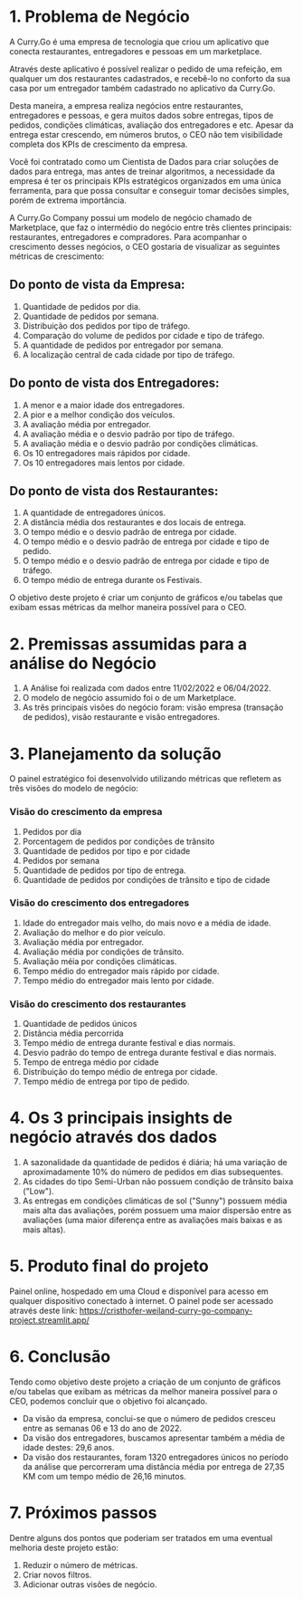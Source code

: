 # 1. Problema de Negócio
A Curry.Go é uma empresa de tecnologia que criou um aplicativo que conecta restaurantes, entregadores e pessoas em um marketplace.

Através deste aplicativo é possível realizar o pedido de uma refeição, em qualquer um dos restaurantes cadastrados, e recebê-lo no conforto da sua casa por um entregador também cadastrado no aplicativo da Curry.Go.

Desta maneira, a empresa realiza negócios entre restaurantes, entregadores e pessoas, e gera muitos dados sobre entregas, tipos de pedidos, condições climáticas, avaliação dos entregadores e etc. Apesar da entrega estar crescendo, em números brutos, o CEO não tem visibilidade completa dos KPIs de crescimento da empresa.

Você foi contratado como um Cientista de Dados para criar soluções de dados para entrega, mas antes de treinar algoritmos, a necessidade da empresa é ter os principais KPIs estratégicos organizados em uma única ferramenta, para que possa consultar e conseguir tomar decisões simples, porém de extrema importância.

A Curry.Go Company possui um modelo de negócio chamado de Marketplace, que faz o intermédio do negócio entre três clientes principais: restaurantes, entregadores e compradores. Para acompanhar o crescimento desses negócios, o CEO gostaria de visualizar as seguintes métricas de crescimento:

## Do ponto de vista da Empresa:
1. Quantidade de pedidos por dia.
2. Quantidade de pedidos por semana.
3. Distribuição dos pedidos por tipo de tráfego.
4. Comparação do volume de pedidos por cidade e tipo de tráfego.
5. A quantidade de pedidos por entregador por semana.
6. A localização central de cada cidade por tipo de tráfego.

## Do ponto de vista dos Entregadores:
1. A menor e a maior idade dos entregadores.
2. A pior e a melhor condição dos veículos.
3. A avaliação média por entregador.
4. A avaliação média e o desvio padrão por tipo de tráfego.
5. A avaliação média e o desvio padrão por condições climáticas.
6. Os 10 entregadores mais rápidos por cidade.
7. Os 10 entregadores mais lentos por cidade.

## Do ponto de vista dos Restaurantes:
1. A quantidade de entregadores únicos.
2. A distância média dos restaurantes e dos locais de entrega.
3. O tempo médio e o desvio padrão de entrega por cidade.
4. O tempo médio e o desvio padrão de entrega por cidade e tipo de pedido.
5. O tempo médio e o desvio padrão de entrega por cidade e tipo de tráfego.
6. O tempo médio de entrega durante os Festivais.

O objetivo deste projeto é criar um conjunto de gráficos e/ou tabelas que exibam essas métricas da melhor maneira possível para o CEO.


# 2. Premissas assumidas para a análise do Negócio
1. A Análise foi realizada com dados entre 11/02/2022 e 06/04/2022.
2. O modelo de negócio assumido foi o de um Marketplace.
3. As três principais visões do negócio foram: visão empresa (transação de pedidos), visão restaurante e visão entregadores.


# 3. Planejamento da solução
O painel estratégico foi desenvolvido utilizando métricas que refletem as três visões do modelo de negócio:
### Visão do crescimento da empresa
  1. Pedidos por dia
  2. Porcentagem de pedidos por condições de trânsito
  3. Quantidade de pedidos por tipo e por cidade
  4. Pedidos por semana
  5. Quantidade de pedidos por tipo de entrega.
  6. Quantidade de pedidos por condições de trânsito e tipo de cidade
### Visão do crescimento dos entregadores
  1. Idade do entregador mais velho, do mais novo e a média de idade.
  2. Avaliação do melhor e do pior veículo.
  3. Avaliação média por entregador.
  4. Avaliação média por condições de trânsito.
  5. Avaliação méia por condições climáticas.
  6. Tempo médio do entregador mais rápido por cidade.
  7. Tempo médio do entregador mais lento por cidade.
### Visão do crescimento dos restaurantes
  1. Quantidade de pedidos únicos
  2. Distância média percorrida
  3. Tempo médio de entrega durante festival e dias normais. 
  4. Desvio padrão do tempo de entrega durante festival e dias normais.
  5. Tempo de entrega médio por cidade
  6. Distribuição do tempo médio de entrega por cidade.
  7. Tempo médio de entrega por tipo de pedido.


# 4. Os 3 principais insights de negócio através dos dados
1. A sazonalidade da quantidade de pedidos é diária; há uma variação de aproximadamente 10% do número de pedidos em dias subsequentes.
2. As cidades do tipo Semi-Urban não possuem condição de trânsito baixa ("Low").
3. As entregas em condições climáticas de sol ("Sunny") possuem média mais alta das avaliações, porém possuem uma maior dispersão entre as avaliações (uma maior diferença entre as avaliações mais baixas e as mais altas).


# 5. Produto final do projeto
Painel online, hospedado em uma Cloud e disponível para acesso em qualquer dispositivo conectado à internet.
O painel pode ser acessado através deste link: https://cristhofer-weiland-curry-go-company-project.streamlit.app/


# 6. Conclusão
Tendo como objetivo deste projeto a criação de um conjunto de gráficos e/ou tabelas que exibam as métricas da melhor maneira possível para o CEO, podemos concluir que o objetivo foi alcançado.
- Da visão da empresa, conclui-se que o número de pedidos cresceu entre as semanas 06 e 13 do ano de 2022.
- Da visão dos entregadores, buscamos apresentar também a média de idade destes: 29,6 anos.
- Da visão dos restaurantes, foram 1320 entregadores únicos no período da análise que percorreram uma distância média por entrega de 27,35 KM com um tempo médio de 26,16 minutos.


# 7. Próximos passos
Dentre alguns dos pontos que poderiam ser tratados em uma eventual melhoria deste projeto estão:
1. Reduzir o número de métricas.
2. Criar novos filtros.
3. Adicionar outras visões de negócio.
